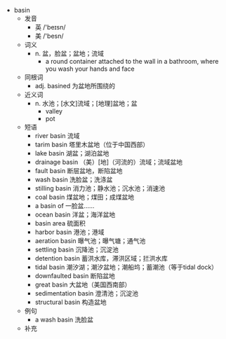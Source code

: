 - basin
  - 发音
    - 英 /'beɪsn/
    - 美 /'besn/
  - 词义
    - n. 盆，脸盆；盆地；流域
      - a round container attached to the wall in a bathroom, where you wash your hands and face
  - 同根词
    - adj. basined 为盆地所围绕的
  - 近义词
    - n. 水池；[水文]流域；[地理]盆地；盆
      - valley
      - pot
  - 短语
    - river basin 流域
    - tarim basin 塔里木盆地（位于中国西部）
    - lake basin 湖盆；湖泊盆地
    - drainage basin （美）[地]（河流的）流域；流域盆地
    - fault basin 断层盆地，断陷盆地
    - wash basin 洗脸盆；洗涤盆
    - stilling basin 消力池；静水池；沉水池；消速池
    - coal basin 煤盆地；煤田；成煤盆地
    - a basin of 一脸盆……
    - ocean basin 洋盆；海洋盆地
    - basin area 硫面积
    - harbor basin 港池；港域
    - aeration basin 曝气池；曝气塘；通气池
    - settling basin 沉降池；沉淀池
    - detention basin 蓄洪水库，滞洪区域；拦洪水库
    - tidal basin 潮汐湖；潮汐盆地；潮船坞；蓄潮池（等于tidal dock）
    - downfaulted basin 断陷盆地
    - great basin 大盆地（美国西南部）
    - sedimentation basin 澄清池；沉淀池
    - structural basin 构造盆地
  - 例句
    - a wash basin 洗脸盆
  - 补充